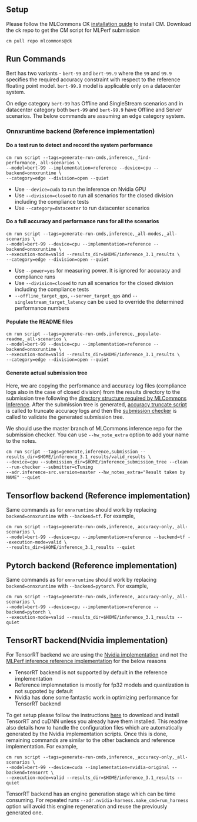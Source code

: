 ## Setup
Please follow the MLCommons CK [installation guide](https://github.com/mlcommons/ck/blob/master/docs/installation.md) to install CM.
Download the ck repo to get the CM script for MLPerf submission

```
cm pull repo mlcommons@ck
```

## Run Commands

Bert has two variants - `bert-99` and `bert-99.9` where the `99` and `99.9` specifies the required accuracy constraint with respect to the reference floating point model. `bert-99.9` model is applicable only on a datacenter system.

On edge category `bert-99` has Offline and SingleStream scenarios and in datacenter category both `bert-99` and `bert-99.9` have Offline and Server scenarios. The below commands are assuming an edge category system. 

### Onnxruntime backend (Reference implementation)

#### Do a test run to detect and record the system performance

```
cm run script --tags=generate-run-cmds,inference,_find-performance,_all-scenarios \
--model=bert-99 --implementation=reference --device=cpu --backend=onnxruntime \
--category=edge --division=open --quiet
```
* Use `--device=cuda` to run the inference on Nvidia GPU
* Use `--division=closed` to run all scenarios for the closed division including the compliance tests
* Use `--category=datacenter` to run datacenter scenarios

#### Do a full accuracy and performance runs for all the scenarios

```
cm run script --tags=generate-run-cmds,inference,_all-modes,_all-scenarios \
--model=bert-99 --device=cpu --implementation=reference --backend=onnxruntime \
--execution-mode=valid --results_dir=$HOME/inference_3.1_results \
--category=edge --division=open --quiet
```

* Use `--power=yes` for measuring power. It is ignored for accuracy and compliance runs
* Use `--division=closed` to run all scenarios for the closed division including the compliance tests
* `--offline_target_qps`, `--server_target_qps` and `--singlestream_target_latency` can be used to override the determined performance numbers

#### Populate the README files
```
cm run script --tags=generate-run-cmds,inference,_populate-readme,_all-scenarios \
--model=bert-99 --device=cpu --implementation=reference --backend=onnxruntime \
--execution-mode=valid --results_dir=$HOME/inference_3.1_results \
--category=edge --division=open --quiet
```

#### Generate actual submission tree

Here, we are copying the performance and accuracy log files (compliance logs also in the case of closed division) from the results directory to the submission tree following the [directory structure required by MLCommons Inference](https://github.com/mlcommons/policies/blob/master/submission_rules.adoc#inference-1). After the submission tree is generated, [accuracy truncate script](https://github.com/mlcommons/ck/tree/master/cm-mlops/script/truncate-mlperf-inference-accuracy-log) is called to truncate accuracy logs and then the [submission checker](https://github.com/mlcommons/ck/tree/master/cm-mlops/script/run-mlperf-inference-submission-checker) is called to validate the generated submission tree.

We should use the master branch of MLCommons inference repo for the submission checker. You can use `--hw_note_extra` option to add your name to the notes.
```
cm run script --tags=generate,inference,submission --results_dir=$HOME/inference_3.1_results/valid_results \
--device=cpu --submission_dir=$HOME/inference_submission_tree --clean --run-checker --submitter=cTuning 
--adr.inference-src.version=master --hw_notes_extra="Result taken by NAME" --quiet
```


## Tensorflow backend (Reference implementation)

Same commands as for `onnxruntime` should work by replacing `backend=onnxruntime` with `--backend=tf`. For example,

```
cm run script --tags=generate-run-cmds,inference,_accuracy-only,_all-scenarios \
--model=bert-99 --device=cpu --implementation=reference --backend=tf --execution-mode=valid \
--results_dir=$HOME/inference_3.1_results --quiet
```

## Pytorch backend (Reference implementation)

Same commands as for `onnxruntime` should work by replacing `backend=onnxruntime` with `--backend=pytorch`. For example,

```
cm run script --tags=generate-run-cmds,inference,_accuracy-only,_all-scenarios \
--model=bert-99 --device=cpu --implementation=reference --backend=pytorch \
--execution-mode=valid --results_dir=$HOME/inference_3.1_results --quiet
```

## TensorRT backend(Nvidia implementation)

For TensorRT backend we are using the [Nvidia implementation](https://github.com/ctuning/mlcommons-ck/tree/master/cm-mlops/script/reproduce-mlperf-inference-nvidia) and not the [MLPerf inference reference implementation](https://github.com/ctuning/mlcommons-ck/tree/master/cm-mlops/script/app-mlperf-inference-reference) for the below reasons
* TensorRT backend is not supported by default in the reference implementation
* Reference implemnetation is mostly for fp32 models and quantization is not suppoted by default
* Nvidia has done some fantastic work in optimizing performance for TensorRT backend

To get setup please follow the instructions [here](https://github.com/mlcommons/ck/blob/master/cm-mlops/script/reproduce-mlperf-inference-nvidia/README-about.md) to download and install TensorRT and cuDNN unless you already have them installed. This readme also details how to handle the configuration files which are automatically generated by the Nvidia implementation scripts. Once this is done, remaining commands are similar to the other backends and reference implementation. For example,

```
cm run script --tags=generate-run-cmds,inference,_accuracy-only,_all-scenarios \
--model=bert-99 --device=cuda --implementation=nvidia-original --backend=tensorrt \
--execution-mode=valid --results_dir=$HOME/inference_3.1_results --quiet
```

TensorRT backend has an engine generation stage which can be time consuming. For repeated runs `--adr.nvidia-harness.make_cmd=run_harness` option will avoid this engine regeneration and reuse the previously generated one.


